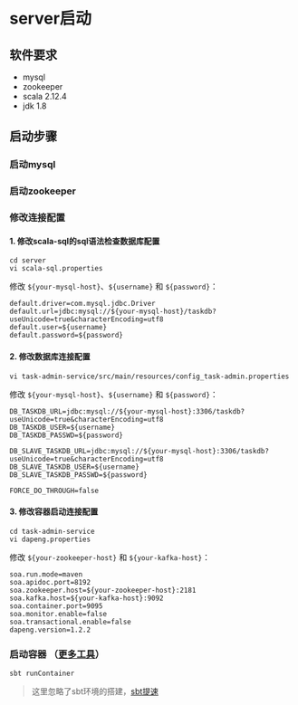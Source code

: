 # server启动
## 软件要求
- mysql
- zookeeper
- scala 2.12.4
- jdk 1.8

## 启动步骤
### 启动mysql
### 启动zookeeper
### 修改连接配置
#### 1. 修改scala-sql的sql语法检查数据库配置
```
cd server
vi scala-sql.properties
```
修改 ``${your-mysql-host}``、``${username}`` 和 ``${password}``：
```
default.driver=com.mysql.jdbc.Driver
default.url=jdbc:mysql://${your-mysql-host}/taskdb?useUnicode=true&characterEncoding=utf8
default.user=${username}
default.password=${password}
```
#### 2. 修改数据库连接配置
```
vi task-admin-service/src/main/resources/config_task-admin.properties
```
修改 ``${your-mysql-host}``、``${username}`` 和 ``${password}``：
```
DB_TASKDB_URL=jdbc:mysql://${your-mysql-host}:3306/taskdb?useUnicode=true&characterEncoding=utf8
DB_TASKDB_USER=${username}
DB_TASKDB_PASSWD=${password}

DB_SLAVE_TASKDB_URL=jdbc:mysql://${your-mysql-host}:3306/taskdb?useUnicode=true&characterEncoding=utf8
DB_SLAVE_TASKDB_USER=${username}
DB_SLAVE_TASKDB_PASSWD=${password}

FORCE_DO_THROUGH=false

```
#### 3. 修改容器启动连接配置
```
cd task-admin-service
vi dapeng.properties
```
修改 ``${your-zookeeper-host}`` 和 ``${your-kafka-host}``：
```
soa.run.mode=maven
soa.apidoc.port=8192
soa.zookeeper.host=${your-zookeeper-host}:2181
soa.kafka.host=${your-kafka-host}:9092
soa.container.port=9095
soa.monitor.enable=false
soa.transactional.enable=false
dapeng.version=1.2.2
```
### 启动容器 （[更多工具](https://github.com/isuwang/dapeng-soa.g8)）
```
sbt runContainer
```
> 这里忽略了sbt环境的搭建，[sbt提速](https://github.com/Centaur/repox)
